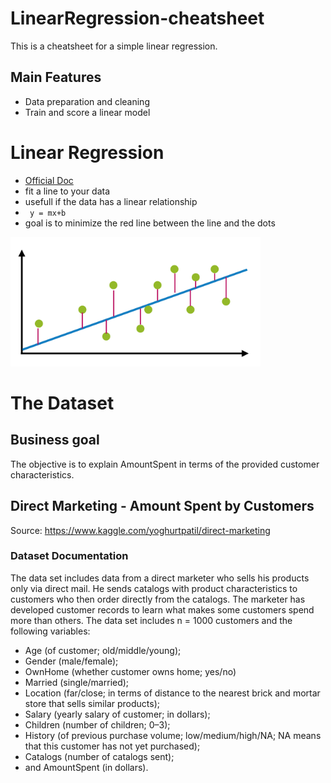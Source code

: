 # LinearRegression-cheatsheet
This is a cheatsheet for a simple linear regression.

## Main Features
- Data preparation and cleaning
- Train and score a linear model

# Linear Regression
- <a href="https://scikit-learn.org/stable/modules/generated/sklearn.linear_model.LinearRegression.html">Official Doc</a>
- fit a line to your data
- usefull if the data has a linear relationship
- `` y = mx+b``
- goal is to minimize the red line between the line and the dots
<img width="400" src="images/regressionBasic.png">

# The Dataset

## Business goal
The objective is to explain AmountSpent in terms of the provided customer characteristics.

## Direct Marketing - Amount Spent by Customers
Source: https://www.kaggle.com/yoghurtpatil/direct-marketing

### Dataset Documentation
The data set includes data from a direct marketer who sells his products only via direct mail. He sends catalogs with product characteristics to customers who then order directly from the catalogs. The marketer has developed customer records to learn what makes some customers spend more than others. The data set includes n = 1000 customers and the following variables:
- Age (of customer; old/middle/young);
- Gender (male/female);
- OwnHome (whether customer owns home; yes/no)
- Married (single/married);
- Location (far/close; in terms of distance to the nearest brick and mortar store that sells similar products); 
- Salary (yearly salary of customer; in dollars);
- Children (number of children; 0–3); 
- History (of previous purchase volume; low/medium/high/NA; NA means that this customer has not yet purchased); 
- Catalogs (number of catalogs sent);
- and AmountSpent (in dollars).